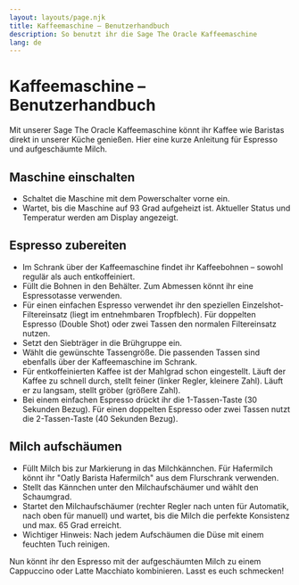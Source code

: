 ```yaml
---
layout: layouts/page.njk
title: Kaffeemaschine – Benutzerhandbuch
description: So benutzt ihr die Sage The Oracle Kaffeemaschine
lang: de
---
```


# Kaffeemaschine – Benutzerhandbuch

Mit unserer Sage The Oracle Kaffeemaschine könnt ihr Kaffee wie Baristas direkt in unserer Küche genießen. Hier eine kurze Anleitung für Espresso und aufgeschäumte Milch.

## Maschine einschalten

- Schaltet die Maschine mit dem Powerschalter vorne ein.
- Wartet, bis die Maschine auf 93 Grad aufgeheizt ist. Aktueller Status und Temperatur werden am Display angezeigt.

## Espresso zubereiten

- Im Schrank über der Kaffeemaschine findet ihr Kaffeebohnen – sowohl regulär als auch entkoffeiniert.
- Füllt die Bohnen in den Behälter. Zum Abmessen könnt ihr eine Espressotasse verwenden.
- Für einen einfachen Espresso verwendet ihr den speziellen Einzelshot-Filtereinsatz (liegt im entnehmbaren Tropfblech). Für doppelten Espresso (Double Shot) oder zwei Tassen den normalen Filtereinsatz nutzen.
- Setzt den Siebträger in die Brühgruppe ein.
- Wählt die gewünschte Tassengröße. Die passenden Tassen sind ebenfalls über der Kaffeemaschine im Schrank.
- Für entkoffeinierten Kaffee ist der Mahlgrad schon eingestellt. Läuft der Kaffee zu schnell durch, stellt feiner (linker Regler, kleinere Zahl). Läuft er zu langsam, stellt gröber (größere Zahl).
- Bei einem einfachen Espresso drückt ihr die 1-Tassen-Taste (30 Sekunden Bezug). Für einen doppelten Espresso oder zwei Tassen nutzt die 2-Tassen-Taste (40 Sekunden Bezug).

## Milch aufschäumen

- Füllt Milch bis zur Markierung in das Milchkännchen. Für Hafermilch könnt ihr "Oatly Barista Hafermilch" aus dem Flurschrank verwenden.
- Stellt das Kännchen unter den Milchaufschäumer und wählt den Schaumgrad.
- Startet den Milchaufschäumer (rechter Regler nach unten für Automatik, nach oben für manuell) und wartet, bis die Milch die perfekte Konsistenz und max. 65 Grad erreicht.
- Wichtiger Hinweis: Nach jedem Aufschäumen die Düse mit einem feuchten Tuch reinigen.

Nun könnt ihr den Espresso mit der aufgeschäumten Milch zu einem Cappuccino oder Latte Macchiato kombinieren. Lasst es euch schmecken!